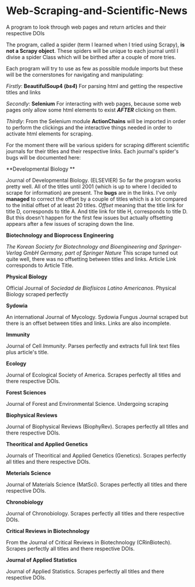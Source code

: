 # Web-Scraping-and-Scientific-News
A program to look through web pages and return articles and their respective DOIs

The program, called a spider (term I learned when I tried using Scrapy), **is not a Scrapy object**. These spiders will be unique to each journal until I divise a spider Class which will be birthed after a couple of more tries. 

Each program will try to use as few as possible module imports but these will be the cornerstones for navigating and manipulating:

*Firstly*: **BeautifulSoup4 (*bs4*)** For parsing html and getting the respective titles and links

*Secondly*: **Selenium** For interacting with web pages, because some web pages only allow some html elements to exist ***AFTER*** clicking on them. 

*Thirdly*: From the Selenium module **ActionChains** will be imported in order to perform the clickings and the interactive things needed in order to activate html elements for scraping. 

For the moment there will be various spiders for scraping different scientific journals for their titles and their respective links. 
Each journal's spider's bugs will be documented here:

**Developmental Biology **

   Journal of Developmental Biology. (ELSEVIER)
   So far the program works pretty well. All of the titles until 2001 (which is up to where I decided to scrape for information) are present. The **bugs** are in the links. I've only **managed** to correct the offset by a couple of titles which is a lot compared to the initial offset of at least 20 titles. *Offset* meaning that the title link for title D, corresponds to title A. And title link for title H, corresponds to title D. But this doesn't happen for the first few issues but actually offsetting appears after a few issues of scraping down the line.
   
**Biotechnology and Bioprocess Engineering**

   *The Korean Society for Biotechnology and Bioengineering and Springer-Verlag GmbH Germany, part of Springer Nature*
   This scrape turned out quite well, there was no offsetting between titles and links. Article Link corresponds to Article Title.
  
**Physical Biology**

   Official Journal of *Sociedad de Biofísicos Latino Americanos*. Physical Biology scraped perfectly
   
**Sydowia**

   An international Journal of Mycology. Sydowia Fungus Journal scraped but there is an offset between titles and links. Links are also incomplete. 
   
**Immunity**

   Journal of Cell *Immunity*. Parses perfectly and extracts full link text files plus article's title.
   
**Ecology**

   Journal of Ecological Society of America. Scrapes perfectly all titles and there respective DOIs.
   
**Forest Sciences**

   Journal of Forest and Environmental Science. Undergoing scraping
   
**Biophysical Reviews**

   Journal of Biophysical Reviews (BiophyRev). Scrapes perfectly all titles and there respective DOIs.
   
**Theoritical and Applied Genetics**

   Journals of Theoritical and Applied Genetics (Genetics). Scrapes perfectly all titles and there respective DOIs.
   
**Meterials Science**

   Journal of Materials Science (MatSci). Scrapes perfectly all titles and there respective DOIs.
   
**Chronobiology**

   Journal of Chronobiology. Scrapes perfectly all titles and there respective DOIs.
   
**Critical Reviews in Biotechnology**

   From the Journal of Critical Reviews in Biotechnology (CRinBiotech). Scrapes perfectly all titles and there respective DOIs.
   
**Journal of Applied Statistics**

   Journal of Applied Statistics. Scrapes perfectly all titles and there respective DOIs.

